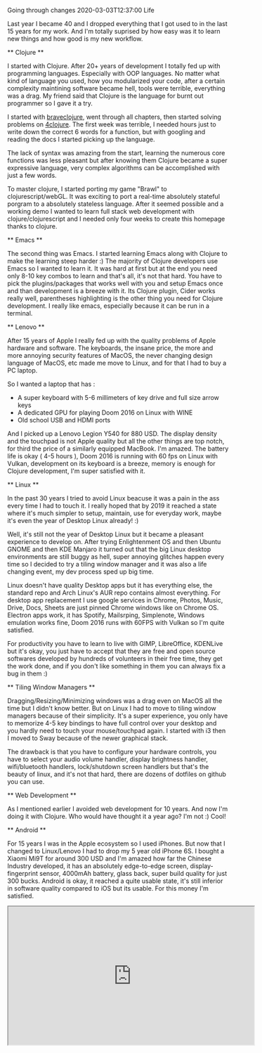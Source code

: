 Going through changes
2020-03-03T12:37:00
Life

Last year I became 40 and I dropped everything that I got used to in the last 15 years for my work. And I'm totally suprised by how easy was it to learn new things and how good is my new workflow.

** Clojure **

I started with Clojure. After 20+ years of development I totally fed up with programming languages. Especially with OOP languages. No matter what kind of language you used, how you modularized your code, after a certain complexity maintining software became hell, tools were terrible, everything was a drag. My friend said that Clojure is the language for burnt out programmer so I gave it a try.

I started with [braveclojure](https://www.braveclojure.com), went through all chapters, then started solving problems on [4clojure](https://www.braveclojure.com). The first week was terrible, I needed hours just to write down the correct 6 words for a function, but with googling and reading the docs I started picking up the language.

The lack of syntax was amazing from the start, learning the numerous core functions was less pleasant but after knowing them Clojure became a super expressive language, very complex algorithms can be accomplished with just a few words. 

To master clojure, I started porting my game "Brawl" to clojurescript/webGL. It was exciting to port a real-time absolutely stateful porgram to a absolutely stateless language. After it seemed possible and a working demo I wanted to learn full stack web development with clojure/clojurescript and I needed only four weeks to create this homepage thanks to clojure.

** Emacs **

The second thing was Emacs. I started learning Emacs along with Clojure to make the learning steep harder :) The majority of Clojure developers use Emacs so I wanted to learn it. It was hard at first but at the end you need only 8-10 key combos to learn and that's all, it's not that hard. You have to pick the plugins/packages that works well with you and setup Emacs once and than development is a breeze with it. Its Clojure plugin, Cider works really well, parentheses highlighting is the other thing you need for Clojure development. I really like emacs, especially because it can be run in a terminal.

** Lenovo **

After 15 years of Apple I really fed up with the quality problems of Apple hardware and software. The keyboards, the insane price, the more and more annoying security features of MacOS, the never changing design language of MacOS, etc made me move to Linux, and for that I had to buy a PC laptop. 

So I wanted a laptop that has :

* A super keyboard with 5-6 millimeters of key drive and full size arrow keys
* A dedicated GPU for playing Doom 2016 on Linux with WINE
* Old school USB and HDMI ports

And I picked up a Lenovo Legion Y540 for 880 USD. The display density and the touchpad is not Apple quality but all the other things are top notch, for third the price of a similarly equipped MacBook. I'm amazed. The battery life is okay ( 4-5 hours ), Doom 2016 is running with 60 fps on Linux with Vulkan, development on its keyboard is a breeze, memory is enough for Clojure development, I'm super satisfied with it.

** Linux **

In the past 30 years I tried to avoid Linux beacuse it was a pain in the ass every time I had to touch it. I really hoped that by 2019 it reached a state where it's much simpler to setup, maintain, use for everyday work, maybe it's even the year of Desktop Linux already! :)

Well, it's still not the year of Desktop Linux but it became a pleasant experience to develop on. After trying Enlightenment OS and then Ubuntu GNOME and then KDE Manjaro it turned out that the big Linux desktop environments are still buggy as hell, super annoying glitches happen every time so I decided to try a tiling window manager and it was also a life changing event, my dev process sped up big time. 

Linux doesn't have quality Desktop apps but it has everything else, the standard repo and Arch Linux's AUR repo contains almost everything. For desktop app replacement I use google services in Chrome, Photos, Music, Drive, Docs, Sheets are just pinned Chrome windows like on Chrome OS. Electron apps work, it has Spotify, Mailsrping, Simplenote, Windows emulation works fine, Doom 2016 runs with 60FPS with Vulkan so I'm quite satisfied.

For productivity you have to learn to live with GIMP, LibreOffice, KDENLive but it's okay, you just have to accept that they are free and open source softwares developed by hundreds of volunteers in their free time, they get the work done, and if you don't like something in them you can always fix a bug in them :)

** Tiling Window Managers **

Dragging/Resizing/Minimizing windows was a drag even on MacOS all the time but I didn't know better. But on Linux I had to move to tiling window managers because of their simplicity. It's a super experience, you only have to memorize 4-5 key bindings to have full control over your desktop and you hardly need to touch your mouse/touchpad again. I started with i3 then I moved to Sway because of the newer graphical stack. 

The drawback is that you have to configure your hardware controls, you have to select your audio volume handler, display brightness handler, wifi/bluetooth handlers, lock/shutdown screen handlers but that's the beauty of linux, and it's not that hard, there are dozens of dotfiles on github you can use. 

** Web Development **

As I mentioned earlier I avoided web development for 10 years. And now I'm doing it with Clojure. Who would have thought it a year ago? I'm not :) Cool!

** Android **

For 15 years I was in the Apple ecosystem so I used iPhones. But now that I changed to Linux/Lenovo I had to drop my 5 year old iPhone 6S. I bought a Xiaomi Mi9T for around 300 USD and I'm amazed how far the Chinese Industry developed, it has an absolutely edge-to-edge screen, display-fingerprint sensor, 4000mAh battery, glass back, super build quality for just 300 bucks. Android is okay, it reached a quite usable state, it's still inferior in software quality compared to iOS but its usable. For this money I'm satisfied. 

<iframe width="560" height="315" src="https://youtube.com/embed/EKrz8BRvwQM" allow="accelerometer; autoplay; encrypted-media; gyroscope; picture-in-picture; fullscreen"></iframe>